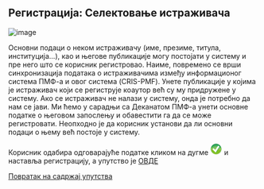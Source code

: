 ## Регистрација: Селектовање истраживача

![image](https://user-images.githubusercontent.com/29538544/178112411-ce98c2ca-a2f1-4667-a466-00b77d18e507.png)

Основни подаци о неком истраживачу (име, презиме, титула, институција...), као и његове публикације могу постојати у систему и пре него што се корисник регистровао. Наиме, повремено се врши синхронизација података о истраживачима између информационог система ПМФ-а и овог система (CRIS-PMF). Унете публикације у којима је истраживач који се региструје коаутор већ су му придружене у систему. Ако се истраживач не налази у систему, онда је потребно да нам се јави. Ми ћемо у сарадњи са Деканатом ПМФ-а унети основне податке о његовом запослењу и обавестити га да се може регистровати. 
Неопходно је да корисник установи да ли основни подаци о њему већ постоје у систему.

Корисник одабира одговарајуће податке кликом на дугме ![image](../images/pick24.png) и наставља регистрацију, а упутство је [ОВДЕ](TreciKorakRegistracija.md)

[Повратак на садржај упутства](../uputstvo.md#садржаj)

